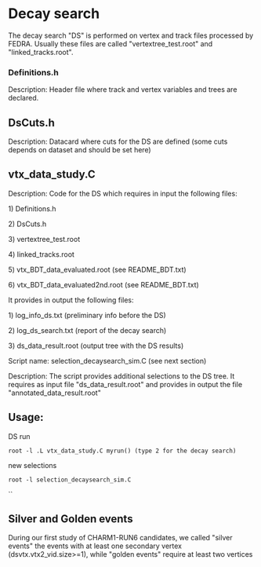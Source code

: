 # Decay search

The decay search "DS" is performed on vertex and track files processed by FEDRA. Usually these files are called "vertextree\_test.root" and "linked\_tracks.root".

### Definitions.h 

Description: Header file where track and vertex variables and trees are declared.

## DsCuts.h 

Description: Datacard where cuts for the DS are defined \(some cuts depends on dataset and should be set here\)

## vtx\_data\_study.C 

Description: Code for the DS which requires in input the following files: 

1\) Definitions.h 

2\) DsCuts.h 

3\) vertextree\_test.root 

4\) linked\_tracks.root

 5\) vtx\_BDT\_data\_evaluated.root \(see README\_BDT.txt\)

 6\) vtx\_BDT\_data\_evaluated2nd.root \(see README\_BDT.txt\)

It provides in output the following files:

1\) log\_info\_ds.txt \(preliminary info before the DS\)

2\) log\_ds\_search.txt \(report of the decay search\)

3\) ds\_data\_result.root \(output tree with the DS results\)

Script name: selection\_decaysearch\_sim.C \(see next section\)

 Description: The script provides additional selections to the DS tree. It requires as input file "ds\_data\_result.root" and provides in output the file "annotated\_data\_result.root"

## Usage:

DS run

`root -l .L vtx_data_study.C myrun() (type 2 for the decay search)`

new selections

`root -l selection_decaysearch_sim.C`

\`\`

## Silver and Golden events

During our first study of CHARM1-RUN6 candidates, we called "silver events" the events with at least one secondary vertex \(dsvtx.vtx2\_vid.size&gt;=1\), while "golden events" require at least two vertices



